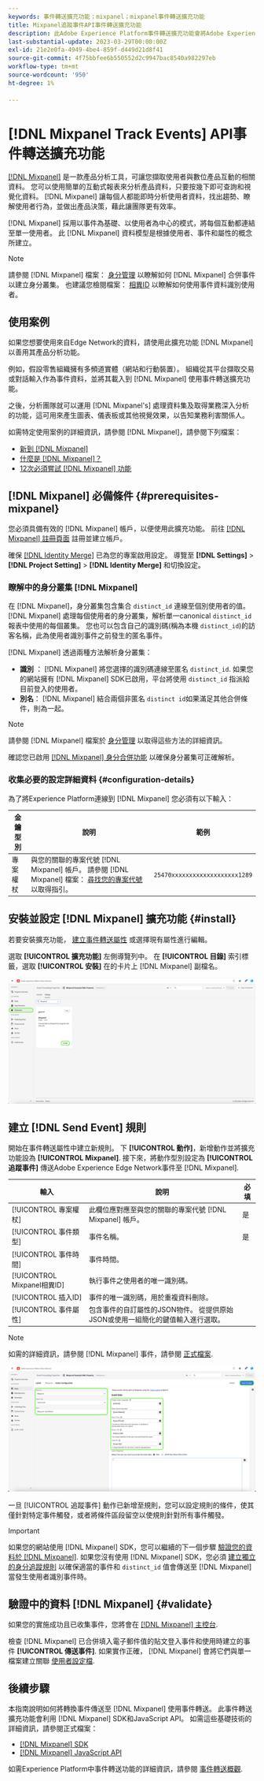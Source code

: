 ```yaml
---
keywords: 事件轉送擴充功能；mixpanel；mixpanel事件轉送擴充功能
title: Mixpanel追蹤事件API事件轉送擴充功能
description: 此Adobe Experience Platform事件轉送擴充功能會將Adobe Experience Edge Network事件傳送至Mixpanel。
last-substantial-update: 2023-03-29T00:00:00Z
exl-id: 21e2e0fa-4949-4be4-859f-d449d21d8f41
source-git-commit: 4f75bbfee6b550552d2c9947bac8540a982297eb
workflow-type: tm+mt
source-wordcount: '950'
ht-degree: 1%

---
```


# [!DNL Mixpanel Track Events] API事件轉送擴充功能

[[!DNL Mixpanel]](https://www.mixpanel.com) 是一款產品分析工具，可讓您擷取使用者與數位產品互動的相關資料。 您可以使用簡單的互動式報表來分析產品資料，只要按幾下即可查詢和視覺化資料。 [!DNL Mixpanel] 讓每個人都能即時分析使用者資料，找出趨勢、瞭解使用者行為，並做出產品決策，藉此讓團隊更有效率。

[!DNL Mixpanel] 採用以事件為基礎、以使用者為中心的模式，將每個互動都連結至單一使用者。 此 [!DNL Mixpanel] 資料模型是根據使用者、事件和屬性的概念所建立。

>[!NOTE]
>
>請參閱 [!DNL Mixpanel] 檔案： [身分管理](https://help.mixpanel.com/hc/en-us/articles/360041039771-Getting-Started-with-Identity-Management) 以瞭解如何 [!DNL Mixpanel] 合併事件以建立身分叢集。 也建議您檢閱檔案： [相異ID](https://help.mixpanel.com/hc/en-us/articles/115004509426-Distinct-ID-Creation-JavaScript-iOS-Android-) 以瞭解如何使用事件資料識別使用者。

## 使用案例

如果您想要使用來自Edge Network的資料，請使用此擴充功能 [!DNL Mixpanel] 以善用其產品分析功能。

例如，假設零售組織擁有多頻道實體（網站和行動裝置）。 組織從其平台擷取交易或對話輸入作為事件資料，並將其載入到 [!DNL Mixpanel] 使用事件轉送擴充功能。

之後，分析團隊就可以運用 [!DNL Mixpanel's] 處理資料集及取得業務深入分析的功能，這可用來產生圖表、儀表板或其他視覺效果，以告知業務利害關係人。

如需特定使用案例的詳細資訊，請參閱 [!DNL Mixpanel]，請參閱下列檔案：

* [新到 [!DNL Mixpanel]](https://docs.mixpanel.com/docs)
* [什麼是 [!DNL Mixpanel]？](https://developer.mixpanel.com/docs)
* [12次必須嘗試 [!DNL Mixpanel] 功能](https://mixpanel.com/blog/12-things-you-probably-didnt-know-you-could-do-with-mixpanel/)

## [!DNL Mixpanel] 必備條件 {#prerequisites-mixpanel}

您必須具備有效的 [!DNL Mixpanel] 帳戶，以便使用此擴充功能。 前往 [[!DNL Mixpanel] 註冊頁面](https://mixpanel.com/register/) 註冊並建立帳戶。

確保 [[!DNL Identity Merge]](https://help.mixpanel.com/hc/en-us/articles/9648680824852-ID-Merge-Implementation-Best-Practices) 已為您的專案啟用設定。 導覽至 **[!DNL Settings]** > **[!DNL Project Setting]** > **[!DNL Identity Merge]** 和切換設定。

### 瞭解中的身分叢集 [!DNL Mixpanel]

在 [!DNL Mixpanel]，身分叢集包含集合 `distinct_id` 連線至個別使用者的值。 [!DNL Mixpanel] 處理每個使用者的身分叢集，解析單一canonical `distinct_id` 報表中使用的每個叢集。 您也可以包含自己的識別碼(稱為本機 `distinct_id`)的訪客名稱，此為使用者識別事件之前發生的匿名事件。

[!DNL Mixpanel] 透過兩種方法解析身分叢集：

* **識別** ： [!DNL Mixpanel] 將您選擇的識別碼連線至匿名 `distinct_id`. 如果您的網站擁有 [!DNL Mixpanel] SDK已啟用，平台將使用 `distinct_id` 指派給目前登入的使用者。
* **別名**： [!DNL Mixpanel] 結合兩個非匿名 `distinct id`如果滿足其他合併條件，則為一起。

>[!NOTE]
>
>請參閱 [!DNL Mixpanel] 檔案於 [身分管理](https://help.mixpanel.com/hc/en-us/articles/360041039771-Getting-Started-with-Identity-Management#user-identification) 以取得這些方法的詳細資訊。
>
>確認您已啟用 [[!DNL Mixpanel] 身分合併功能](#prerequisites-mixpanel) 以確保身分叢集可正確解析。

### 收集必要的設定詳細資料 {#configuration-details}

為了將Experience Platform連線到 [!DNL Mixpanel] 您必須有以下輸入：

| 金鑰型別 | 說明 | 範例 |
| --- | --- | --- |
| 專案權杖 | 與您的關聯的專案代號 [!DNL Mixpanel] 帳戶。 請參閱 [!DNL Mixpanel] 檔案： [尋找您的專案代號](https://help.mixpanel.com/hc/en-us/articles/115004502806-Find-Project-Token-) 以取得指引。 | `25470xxxxxxxxxxxxxxxxxxx1289` |

## 安裝並設定 [!DNL Mixpanel] 擴充功能 {#install}

若要安裝擴充功能， [建立事件轉送屬性](../../../ui/event-forwarding/overview.md#properties) 或選擇現有屬性進行編輯。

選取 **[!UICONTROL 擴充功能]** 左側導覽列中。 在 **[!UICONTROL 目錄]** 索引標籤，選取 **[!UICONTROL 安裝]** 在的卡片上 [!DNL Mixpanel] 副檔名。

![安裝 [!DNL Mixpanel] 副檔名。](../../../images/extensions/server/mixpanel/install-extension.png)

## 建立 [!DNL Send Event] 規則

開始在事件轉送屬性中建立新規則。 下 **[!UICONTROL 動作]**，新增動作並將擴充功能設為 **[!UICONTROL Mixpanel]**. 接下來，將動作型別設定為 **[!UICONTROL 追蹤事件]** 傳送Adobe Experience Edge Network事件至 [!DNL Mixpanel].

| 輸入 | 說明 | 必填 |
| --- | --- | --- |
| [!UICONTROL 專案權杖] | 此欄位應對應至與您的關聯的專案代號 [!DNL Mixpanel] 帳戶。 | 是 |
| [!UICONTROL 事件類型] | 事件名稱。 | 是 |
| [!UICONTROL 事件時間] | 事件時間。 | |
| [!UICONTROL Mixpanel相異ID] | 執行事件之使用者的唯一識別碼。 | |
| [!UICONTROL 插入ID] | 事件的唯一識別碼，用於重複資料刪除。 | |
| [!UICONTROL 事件屬性] | 包含事件的自訂屬性的JSON物件。 從提供原始JSON或使用一組簡化的鍵值輸入進行選取。 | |

>[!NOTE]
>
>如需的詳細資訊，請參閱 [!DNL Mixpanel] 事件，請參閱 [正式檔案](https://developer.mixpanel.com/reference/import-events#event).

![新增事件轉送規則動作設定。](../../../images/extensions/server/mixpanel/track-event-action.png)

一旦 [!UICONTROL 追蹤事件] 動作已新增至規則，您可以設定規則的條件，使其僅針對特定事件觸發，或者將條件區段留空以使規則針對所有事件觸發。

>[!IMPORTANT]
>
>如果您的網站使用 [!DNL Mixpanel] SDK，您可以繼續的下一個步驟 [驗證您的資料於 [!DNL Mixpanel]](#validate). 如果您沒有使用 [!DNL Mixpanel] SDK，您必須 [建立獨立的身分追蹤規則](#create-an-identity-tracking-rule) 以確保適當的事件和 `distinct_id` 值會傳送至 [!DNL Mixpanel] 當發生使用者識別事件時。

## 驗證中的資料 [!DNL Mixpanel] {#validate}

如果您的實施成功且已收集事件，您將會在 [[!DNL Mixpanel] 主控台](https://help.mixpanel.com/hc/en-us/articles/4402837164948).

檢查 [!DNL Mixpanel] 已合併填入電子郵件值的貼文登入事件和使用時建立的事件 **[!UICONTROL 傳送事件]**. 如果實作正確， [!DNL Mixpanel] 會將它們與單一檔案建立關聯 [使用者設定檔](https://help.mixpanel.com/hc/en-us/articles/115004501966).

## 後續步驟

本指南說明如何將轉換事件傳送至 [!DNL Mixpanel] 使用事件轉送。 此事件轉送擴充功能會利用 [!DNL Mixpanel] SDK和JavaScript API。 如需這些基礎技術的詳細資訊，請參閱正式檔案：

* [[!DNL Mixpanel] SDK](https://developer.mixpanel.com/docs/nodejs)
* [[!DNL Mixpanel] JavaScript API](https://developer.mixpanel.com/docs/javascript-full-api-reference#mixpanelidentify)

如需Experience Platform中事件轉送功能的詳細資訊，請參閱 [事件轉送概觀](../../../ui/event-forwarding/overview.md).
